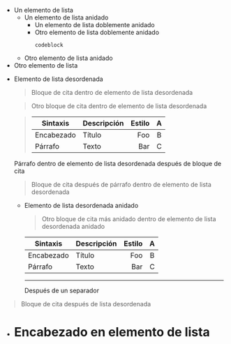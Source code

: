 - Un elemento de lista
   + Un elemento de lista anidado
      * Un elemento de lista doblemente anidado
      * Otro elemento de lista doblemente anidado
         ```
         codeblock
         ```
   + Otro elemento de lista anidado
- Otro elemento de lista

+ Elemento de lista desordenada
   > Bloque de cita dentro de elemento de lista desordenada

   > Otro bloque de cita dentro de elemento de lista desordenada

   > | Sintaxis | Descripción | Estilo | A |
   > | --- | :-- | --: | :-: |
   > | Encabezado | Título | Foo | B |
   > | Párrafo | Texto | Bar | C |

   Párrafo dentro de elemento de lista desordenada después de bloque de cita

   > Bloque de cita después de párrafo dentro de elemento de lista desordenada

   - Elemento de lista desordenada anidado
      > Otro bloque de cita más anidado dentro de elemento de lista desordenada
      anidado

      | Sintaxis | Descripción | Estilo | A |
      | --- | :-- | --: | :-: |
      | Encabezado | Título | Foo | B |
      | Párrafo | Texto | Bar | C |

      ***

      Después de un separador

> Bloque de cita después de lista desordenada

- # Encabezado en elemento de lista

